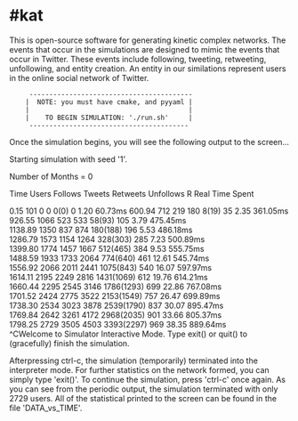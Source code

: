 #kat
===

This is open-source software for generating kinetic complex networks. The events that occur in the simulations are designed to mimic the events that occur in Twitter. These events include following, tweeting, retweeting, unfollowing, and entity creation. An entity in our similations represent users in the online social network of Twitter. 

         -----------------------------------------
        |  NOTE: you must have cmake, and pyyaml |
        |                                        |
        |    TO BEGIN SIMULATION: './run.sh'     |
         ----------------------------------------

Once the simulation begins, you will see the following output to the screen...





Starting simulation with seed '1'.

Number of Months = 0


Time		Users		Follows		Tweets		Retweets	Unfollows	R	Real Time Spent

0.15		101		0		0		0(0)	0		1.20		60.73ms	
600.94		712		219		180		8(19)	35		2.35		361.05ms	
926.55		1066		523		533		58(93)	105		3.79		475.45ms	
1138.89		1350		837		874		180(188)	196		5.53		486.18ms	
1286.79		1573		1154		1264		328(303)	285		7.23		500.89ms	
1399.80		1774		1457		1667		512(465)	384		9.53		555.75ms	
1488.59		1933		1733		2064		774(640)	461		12.61		545.74ms	
1556.92		2066		2011		2441		1075(843)	540		16.07		597.97ms	
1614.11		2195		2249		2816		1431(1069)	612		19.76		614.21ms	
1660.44		2295		2545		3146		1786(1293)	699		22.86		767.08ms	
1701.52		2424		2775		3522		2153(1549)	757		26.47		699.89ms	
1738.30		2534		3023		3878		2539(1790)	837		30.07		895.47ms	
1769.84		2642		3261		4172		2968(2035)	901		33.66		805.37ms	
1798.25		2729		3505		4503		3393(2297)	969		38.35		889.64ms	
^CWelcome to Simulator Interactive Mode.
Type exit() or quit() to (gracefully) finish the simulation.
> 


Afterpressing ctrl-c, the simulation (temporarily) terminated into the interpreter mode. For further statistics on the network formed, you can simply type 'exit()'. To continue the simulation, press 'ctrl-c' once again. As you can see from the periodic output, the simulation terminated with only 2729 users. All of the statistical printed to the screen can be found in the file 'DATA_vs_TIME'.  
